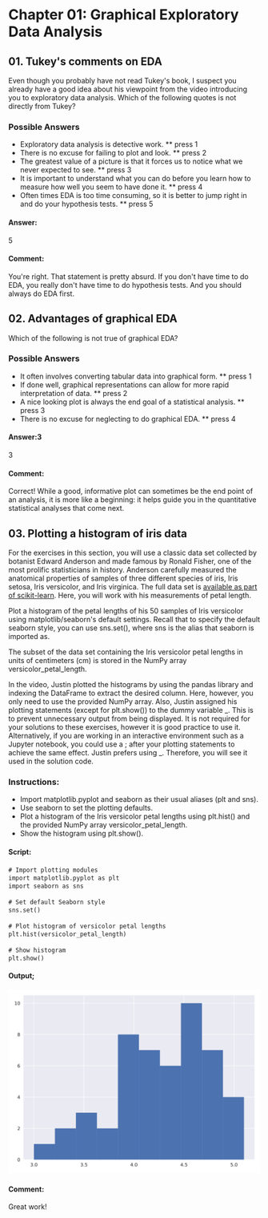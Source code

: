 # Chapter 01: Graphical Exploratory Data Analysis

## 01. Tukey's comments on EDA
Even though you probably have not read Tukey's book, I suspect you already have a good idea about his viewpoint from the video introducing you to exploratory data analysis. Which of the following quotes is not directly from Tukey?

### Possible Answers
* Exploratory data analysis is detective work.
** press 1
* There is no excuse for failing to plot and look.
** press 2
* The greatest value of a picture is that it forces us to notice what we never expected to see.
** press 3
* It is important to understand what you can do before you learn how to measure how well you seem to have done it.
** press 4
* Often times EDA is too time consuming, so it is better to jump right in and do your hypothesis tests.
** press 5

#### Answer:
5

#### Comment:
You're right. That statement is pretty absurd. If you don't have time to do EDA, you really don't have time to do hypothesis tests. And you should always do EDA first.

## 02. Advantages of graphical EDA
Which of the following is not true of graphical EDA?

### Possible Answers
* It often involves converting tabular data into graphical form.
** press 1
* If done well, graphical representations can allow for more rapid interpretation of data.
** press 2
* A nice looking plot is always the end goal of a statistical analysis.
** press 3
* There is no excuse for neglecting to do graphical EDA.
** press 4

#### Answer:3
3

#### Comment:
Correct! While a good, informative plot can sometimes be the end point of an analysis, it is more like a beginning: it helps guide you in the quantitative statistical analyses that come next.

## 03. Plotting a histogram of iris data
For the exercises in this section, you will use a classic data set collected by botanist Edward Anderson and made famous by Ronald Fisher, one of the most prolific statisticians in history. Anderson carefully measured the anatomical properties of samples of three different species of iris, Iris setosa, Iris versicolor, and Iris virginica. The full data set is <a href="http://scikit-learn.org/stable/modules/generated/sklearn.datasets.load_iris.html">available as part of scikit-learn</a>. Here, you will work with his measurements of petal length.

Plot a histogram of the petal lengths of his 50 samples of Iris versicolor using matplotlib/seaborn's default settings. Recall that to specify the default seaborn style, you can use sns.set(), where sns is the alias that seaborn is imported as.

The subset of the data set containing the Iris versicolor petal lengths in units of centimeters (cm) is stored in the NumPy array versicolor_petal_length.

In the video, Justin plotted the histograms by using the pandas library and indexing the DataFrame to extract the desired column. Here, however, you only need to use the provided NumPy array. Also, Justin assigned his plotting statements (except for plt.show()) to the dummy variable _. This is to prevent unnecessary output from being displayed. It is not required for your solutions to these exercises, however it is good practice to use it. Alternatively, if you are working in an interactive environment such as a Jupyter notebook, you could use a ; after your plotting statements to achieve the same effect. Justin prefers using _. Therefore, you will see it used in the solution code.

### Instructions:
* Import matplotlib.pyplot and seaborn as their usual aliases (plt and sns).
* Use seaborn to set the plotting defaults.
* Plot a histogram of the Iris versicolor petal lengths using plt.hist() and the provided NumPy array versicolor_petal_length.
* Show the histogram using plt.show().

#### Script:
```
# Import plotting modules
import matplotlib.pyplot as plt
import seaborn as sns

# Set default Seaborn style
sns.set()

# Plot histogram of versicolor petal lengths
plt.hist(versicolor_petal_length)

# Show histogram
plt.show()
```
#### Output;
![Alt text](./hist_versicolor.svg)

#### Comment:
Great work!

